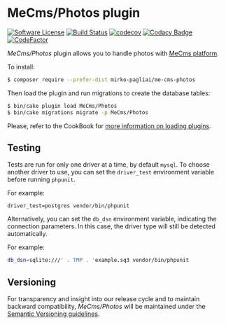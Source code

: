 # MeCms/Photos plugin

[![Software License](https://img.shields.io/badge/license-MIT-brightgreen.svg?style=flat-square)](LICENSE.txt)
[![Build Status](https://api.travis-ci.com/mirko-pagliai/me-cms-photos.svg?branch=master)](https://travis-ci.com/mirko-pagliai/me-cms-photos)
[![codecov](https://codecov.io/gh/mirko-pagliai/me-cms-photos/branch/master/graph/badge.svg?token=PQXH0Y07E6)](https://codecov.io/gh/mirko-pagliai/me-cms-photos)
[![Codacy Badge](https://app.codacy.com/project/badge/Grade/f26430c611aa43c8a08278040b5d86cc)](https://www.codacy.com/gh/mirko-pagliai/me-cms-photos/dashboard?utm_source=github.com&amp;utm_medium=referral&amp;utm_content=mirko-pagliai/me-cms-photos&amp;utm_campaign=Badge_Grade)
[![CodeFactor](https://www.codefactor.io/repository/github/mirko-pagliai/me-cms-photos/badge)](https://www.codefactor.io/repository/github/mirko-pagliai/me-cms-photos)

*MeCms/Photos* plugin allows you to handle photos with [MeCms platform](//github.com/mirko-pagliai/cakephp-for-mecms).

To install:
```bash
$ composer require --prefer-dist mirko-pagliai/me-cms-photos
```

Then load the plugin and run migrations to create the database tables:
```bash
$ bin/cake plugin load MeCms/Photos
$ bin/cake migrations migrate -p MeCms/Photos
```

Please, refer to the CookBook for [more information on loading plugins](https://book.cakephp.org/4/en/plugins.html#loading-a-plugin).

## Testing
Tests are run for only one driver at a time, by default `mysql`.
To choose another driver to use, you can set the `driver_test` environment variable before running `phpunit`.

For example:
```
driver_test=postgres vendor/bin/phpunit
```

Alternatively, you can set the `db_dsn` environment variable, indicating the connection parameters. In this case, the driver type will still be detected automatically.

For example:
```bash
db_dsn=sqlite:///' . TMP . 'example.sq3 vendor/bin/phpunit
```

## Versioning
For transparency and insight into our release cycle and to maintain backward compatibility, *MeCms/Photos* will be maintained under the [Semantic Versioning guidelines](http://semver.org).
